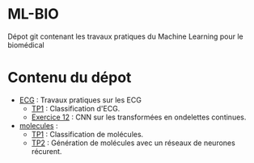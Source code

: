 # ML-BIO
Dépot git contenant les travaux pratiques du Machine Learning pour le biomédical

# Contenu du dépot

- [ECG](ECG) : Travaux pratiques sur les ECG
    - [TP1](ECG/ECG_classification_exercices.ipynb) : Classification d'ECG.
    - [Exercice 12](ECG/exercice-12.ipynb) : CNN sur les transformées en ondelettes continues.
- [molecules](molecules) :
    - [TP1](molecules/1_molecules_representations_etudiants.ipynb) : Classification de molécules.
    - [TP2](molecules/2_Generating_molecules_for_drug_discovery_(kind_of)_etudiant.ipynb) : Génération de molécules avec un réseaux de neurones récurent.
